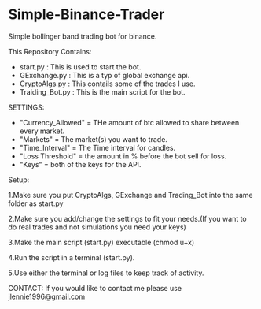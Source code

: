 # Simple-Binance-Trader

Simple bollinger band trading bot for binance.


This Repository Contains:

- start.py : This is used to start the bot.
- GExchange.py : This is a typ of global exchange api.
- CryptoAlgs.py : This contails some of the trades I use.
- Traiding_Bot.py : This is the main script for the bot.


SETTINGS:

- "Currency_Allowed" = THe amount of btc allowed to share between every market.
- "Markets" = The market(s) you want to trade.
- "Time_Interval" = The Time interval for candles.
- "Loss Threshold" = the amount in % before the bot sell for loss.
- "Keys" = both of the keys for the API.


Setup:

1.Make sure you put CryptoAlgs, GExchange and Trading_Bot into the same folder as start.py

2.Make sure you add/change the settings to fit your needs.(If you want to do real trades and not simulations you need your keys)

3.Make the main script (start.py) executable (chmod u+x)

4.Run the script in a terminal (start.py).

5.Use either the terminal or log files to keep track of activity.


CONTACT: If you would like to contact me please use jlennie1996@gmail.com
